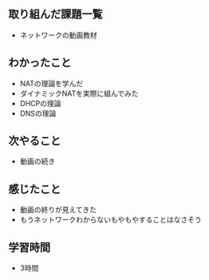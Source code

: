## 取り組んだ課題一覧
- ネットワークの動画教材

## わかったこと
- NATの理論を学んだ
- ダイナミックNATを実際に組んでみた
- DHCPの理論
- DNSの理論

## 次やること
- 動画の続き

## 感じたこと
- 動画の終りが見えてきた
- もうネットワークわからないもやもやすることはなさそう    

## 学習時間
- 3時間